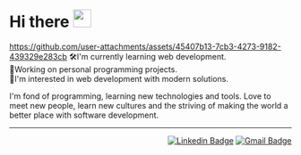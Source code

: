 # Hi there <img src="https://github.com/user-attachments/assets/45407b13-7cb3-4273-9182-439329e283cb" width="32" height="32"/>

https://github.com/user-attachments/assets/45407b13-7cb3-4273-9182-439329e283cb
🛠I'm currently learning web development. <br />
🎯Working on personal programming projects. <br />
🌠I'm interested in web development with modern solutions. <br />

I'm fond of programming, learning new technologies and tools. Love to meet new people, learn new cultures and the striving of making the world a better place with  software development.

---
<div align="right">

  [![Linkedin Badge](https://img.shields.io/badge/-LinkedIn-0077B5?style=for-the-badge&logo=linkedin&logoColor=white&link=https://www.linkedin.com/in/gabrielcastilllo/)](https://www.linkedin.com/in/gabrielcastilllo/)
  [![Gmail Badge](https://img.shields.io/badge/Gmail-D14836?style=for-the-badge&logo=gmail&logoColor=white&link=mailto:castillogabriel.cc@gmail.com)](mailto:castillogabriel.cc@gmail.com)
  
<div />
